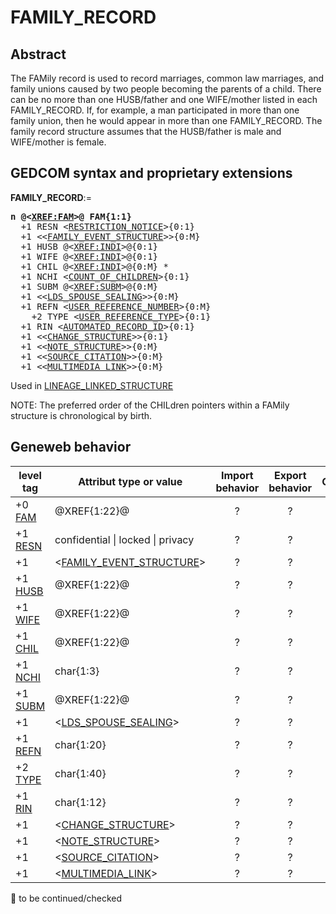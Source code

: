 ﻿# FAMILY_RECORD
## Abstract
The FAMily record is used to record marriages, common law marriages, and family unions caused by
two people becoming the parents of a child. There can be no more than one HUSB/father and one
WIFE/mother listed in each FAMILY_RECORD. If, for example, a man participated in more than one
family union, then he would appear in more than one FAMILY_RECORD. The family record structure
assumes that the HUSB/father is male and WIFE/mother is female.


## GEDCOM syntax and proprietary extensions

**FAMILY_RECORD**:=
<pre>
<b>n @&lt;<a href=Ged.XREF_FAM.md>XREF:FAM</a>&gt;@ FAM{1:1}</b>
  +1 RESN &lt;<a href=Ged.RESTRICTION_NOTICE.md>RESTRICTION_NOTICE</a>&gt;{0:1}
  +1 &lt;&lt;<a href=Ged.FAMILY_EVENT_STRUCTURE.md>FAMILY_EVENT_STRUCTURE</a>&gt;&gt;{0:M}
  +1 HUSB @&lt;<a href=Ged.XREF_INDI.md>XREF:INDI</a>&gt;@{0:1}
  +1 WIFE @&lt;<a href=Ged.XREF_INDI.md>XREF:INDI</a>&gt;@{0:1}
  +1 CHIL @&lt;<a href=Ged.XREF_INDI.md>XREF:INDI</a>&gt;@{0:M} *
  +1 NCHI &lt;<a href=Ged.COUNT_OF_CHILDREN.md>COUNT_OF_CHILDREN</a>&gt;{0:1}
  +1 SUBM @&lt;<a href=Ged.XREF_SUBM.md>XREF:SUBM</a>&gt;@{0:M}
  +1 &lt;&lt;<a href=Ged.LDS_SPOUSE_SEALING.md>LDS_SPOUSE_SEALING</a>&gt;&gt;{0:M}
  +1 REFN &lt;<a href=Ged.USER_REFERENCE_NUMBER.md>USER_REFERENCE_NUMBER</a>&gt;{0:M}
    +2 TYPE &lt;<a href=Ged.USER_REFERENCE_TYPE.md>USER_REFERENCE_TYPE</a>&gt;{0:1}
  +1 RIN &lt;<a href=Ged.AUTOMATED_RECORD_ID.md>AUTOMATED_RECORD_ID</a>&gt;{0:1}
  +1 &lt;&lt;<a href=Ged.CHANGE_STRUCTURE.md>CHANGE_STRUCTURE</a>&gt;&gt;{0:1}
  +1 &lt;&lt;<a href=Ged.NOTE_STRUCTURE.md>NOTE_STRUCTURE</a>&gt;&gt;{0:M}
  +1 &lt;&lt;<a href=Ged.SOURCE_CITATION.md>SOURCE_CITATION</a>&gt;&gt;{0:M}
  +1 &lt;&lt;<a href=Ged.MULTIMEDIA_LINK.md>MULTIMEDIA_LINK</a>&gt;&gt;{0:M}
</pre>
Used in <a href=Ged.LINEAGE_LINKED_STRUCTURE.md>LINEAGE_LINKED_STRUCTURE</a><br />


NOTE:
The preferred order of the CHILdren pointers within a FAMily structure is chronological by birth.

## Geneweb behavior

level tag  | Attribut type or value | Import behavior | Export behavior  | Comment 
---------- | ------------- | :---------------: | :-----------------:| -----------
+0 <a href=Ged.GLOSSARY.md#fam>FAM</a> | @XREF{1:22}@ | ? | ? | 
+1 <a href=Ged.GLOSSARY.md#resn>RESN</a> | confidential \| locked \| privacy  | ? | ? | 
+1  | &lt;<a href=Ged.FAMILY_EVENT_STRUCTURE.md>FAMILY_EVENT_STRUCTURE</a>&gt; | ? | ? | 
+1 <a href=Ged.GLOSSARY.md#husb>HUSB</a> | @XREF{1:22}@ | ? | ? | 
+1 <a href=Ged.GLOSSARY.md#wife>WIFE</a> | @XREF{1:22}@ | ? | ? | 
+1 <a href=Ged.GLOSSARY.md#chil>CHIL</a> | @XREF{1:22}@ | ? | ? | 
+1 <a href=Ged.GLOSSARY.md#nchi>NCHI</a> | char{1:3} | ? | ? | 
+1 <a href=Ged.GLOSSARY.md#subm>SUBM</a> | @XREF{1:22}@ | ? | ? | 
+1  | &lt;<a href=Ged.LDS_SPOUSE_SEALING.md>LDS_SPOUSE_SEALING</a>&gt; | ? | ? | 
+1 <a href=Ged.GLOSSARY.md#refn>REFN</a> | char{1:20} | ? | ? | 
+2 <a href=Ged.GLOSSARY.md#type>TYPE</a> | char{1:40} | ? | ? | 
+1 <a href=Ged.GLOSSARY.md#rin>RIN</a> | char{1:12} | ? | ? | 
+1  | &lt;<a href=Ged.CHANGE_STRUCTURE.md>CHANGE_STRUCTURE</a>&gt; | ? | ? | 
+1  | &lt;<a href=Ged.NOTE_STRUCTURE.md>NOTE_STRUCTURE</a>&gt; | ? | ? | 
+1  | &lt;<a href=Ged.SOURCE_CITATION.md>SOURCE_CITATION</a>&gt; | ? | ? | 
+1  | &lt;<a href=Ged.MULTIMEDIA_LINK.md>MULTIMEDIA_LINK</a>&gt; | ? | ? | 

🚧 to be continued/checked

